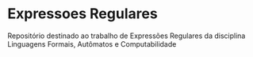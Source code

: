 # Expressoes Regulares

Repositório destinado ao trabalho de Expressões Regulares da disciplina Linguagens Formais, Autômatos e Computabilidade

